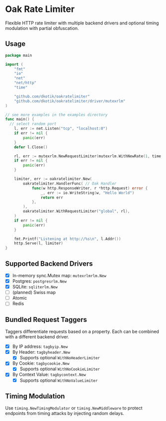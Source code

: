 # Oak Rate Limiter

Flexible HTTP rate limiter with multiple backend drivers and optional timing modulation with partial obfuscation.

## Usage

```go
package main

import (
	"fmt"
	"io"
	"net"
	"net/http"
	"time"

	"github.com/dkotik/oakratelimiter"
	"github.com/dkotik/oakratelimiter/driver/mutexrlm"
)

// see more examples in the examples directory
func main() {
  // select random port
	l, err := net.Listen("tcp", "localhost:0")
	if err != nil {
		panic(err)
	}
	defer l.Close()

	rl, err := mutexrlm.NewRequestLimiter(mutexrlm.WithNewRate(1, time.Second))
	if err != nil {
		panic(err)
	}

	limiter, err := oakratelimiter.New(
		oakratelimiter.HandlerFunc( // Oak Handler
			func(w http.ResponseWriter, r *http.Request) error {
				_, err := io.WriteString(w, "Hello World")
				return err
			},
		),
		oakratelimiter.WithRequestLimiter("global", rl),
	)
	if err != nil {
		panic(err)
	}

	fmt.Printf("Listening at http://%s\n", l.Addr())
	http.Serve(l, limiter)
}
```

## Supported Backend Drivers

- [x] In-memory sync.Mutex map: `mutexrlmrlm.New`
- [x] Postgres: `postgresrlm.New`
- [x] SQLite: `sqliterlm.New`
- [ ] (planned) Swiss map
- [ ] Atomic
- [ ] Redis

## Bundled Request Taggers

Taggers differentiate requests based on a property. Each can be combined with a different backend driver.

- [x] By IP address: `tagbyip.New`
- [x] By Header: `tagbyheader.New`
  - [x] Supports optional `WithNoHeaderLimiter`
- [x] By Cookie: `tagbycookie.New`
  - [x] Supports optional `WithNoCookieLimiter`
- [x] By Context Value: `tagbycontext.New`
  - [x] Supports optional `WithNoValueLimiter`

## Timing Modulation

Use `timing.NewTimingModulator` or `timing.NewMiddleware` to protect endpoints from timing attacks by injecting random delays.
